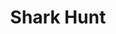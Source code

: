 ---
layout: game
title: Shark Hunt
img: shark-hunt.png
lang: en
ref: shark-hunt
contentfile: en/shark-hunt-content.md
carousel:
- shark-hunt/screen1.png
- shark-hunt/screen2.png
- shark-hunt/screen3.png
- shark-hunt/screen4.png
- shark-hunt/screen5.png
---